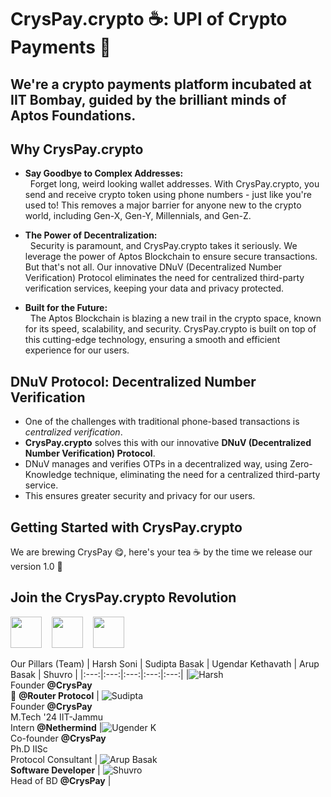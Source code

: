 # CrysPay.crypto ☕: UPI of Crypto Payments 📱

## We're a crypto payments platform incubated at IIT Bombay, guided by the brilliant minds of Aptos Foundations.


## Why CrysPay.crypto

+ **Say Goodbye to Complex Addresses:** <BR />
&nbsp;&nbsp;Forget long, weird looking wallet addresses. With CrysPay.crypto, you send and receive crypto token using phone numbers - just like you're used to! This removes a major barrier for anyone new to the crypto world, including Gen-X, Gen-Y, Millennials, and Gen-Z.

+ **The Power of Decentralization:** <BR />
&nbsp;&nbsp;Security is paramount, and CrysPay.crypto takes it seriously. We leverage the power of Aptos Blockchain to ensure secure transactions. But that's not all. Our innovative DNuV (Decentralized Number Verification) Protocol eliminates the need for centralized third-party verification services, keeping your data and privacy protected.

+ **Built for the Future:** <BR />
&nbsp;&nbsp;The Aptos Blockchain is blazing a new trail in the crypto space, known for its speed, scalability, and security. CrysPay.crypto is built on top of this cutting-edge technology, ensuring a smooth and efficient experience for our users.


## DNuV Protocol: Decentralized Number Verification <BR />

+ One of the challenges with traditional phone-based transactions is *centralized verification*. <BR />
+ **CrysPay.crypto** solves this with our innovative **DNuV (Decentralized Number Verification) Protocol**.
+ DNuV manages and verifies OTPs in a decentralized way, using Zero-Knowledge technique, eliminating the need for a centralized third-party service. <BR />
+ This ensures greater security and privacy for our users.


## Getting Started with CrysPay.crypto
We are brewing CrysPay 😋, here's your tea ☕ by the time we release our version 1.0 🍻


## Join the CrysPay.crypto Revolution
<a href="https://x.com/CrysPayyy/"><img src="https://github.com/user-attachments/assets/eba297e0-398a-433a-b0da-3355f1271b90" width=50px height=50px /></a> &nbsp;&nbsp;
<a href="https://instagram.com/cryspay.crypto/"><img src="https://github.com/user-attachments/assets/e9cd797c-0d95-40f4-89ce-762464830e75" width=50px height=50px /></a> &nbsp;&nbsp;
<a href="https://www.linkedin.com/company/cryspay/"><img src="https://github.com/user-attachments/assets/20bc6ed5-bcbb-4d8a-bb10-ccc296f7355a" width=50px height=50px /></a>



Our Pillars (Team)
| Harsh Soni | Sudipta Basak | Ugendar Kethavath | Arup Basak | Shuvro |
|:---:|:---:|:---:|:---:|:---:|
|![Harsh](https://github.com/user-attachments/assets/1f6c4a14-b6f5-492a-8231-b69ec8665dd2)  <br> Founder **@CrysPay** <br> 🥑 **@Router Protocol** | ![Sudipta](https://github.com/user-attachments/assets/d80b3993-46ec-4285-bb53-9bd776633759)  <br> Founder **@CrysPay** <br> M.Tech '24 IIT-Jammu <br> Intern **@Nethermind** |![Ugender K](https://github.com/user-attachments/assets/1829eb9a-5a2c-4812-8859-9d5a29ee03ed)  <br> Co-founder **@CrysPay** <br> Ph.D IISc <br> Protocol Consultant | ![Arup Basak](https://github.com/user-attachments/assets/490a2862-d65a-47fc-a8ae-7612058925f5)  <br> **Software Developer** | ![Shuvro](https://github.com/user-attachments/assets/f6a7090c-f4f6-4b98-8427-5181f397e71f)  <br> Head of BD **@CrysPay** |


<!-- Images
![Ugender K](https://github.com/user-attachments/assets/1829eb9a-5a2c-4812-8859-9d5a29ee03ed)
![Sudipta](https://github.com/user-attachments/assets/d80b3993-46ec-4285-bb53-9bd776633759)
![Arup Basak](https://github.com/user-attachments/assets/490a2862-d65a-47fc-a8ae-7612058925f5)
![Shuvro](https://github.com/user-attachments/assets/f6a7090c-f4f6-4b98-8427-5181f397e71f)
![Harsh](https://github.com/user-attachments/assets/1f6c4a14-b6f5-492a-8231-b69ec8665dd2)
-->



